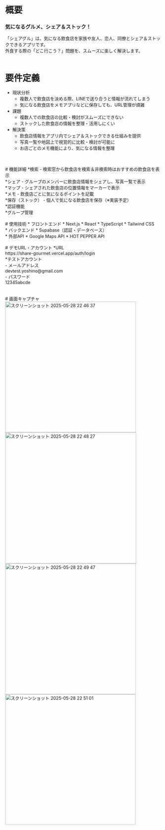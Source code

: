 # 概要
### 気になるグルメ、シェア＆ストック！
「シェアグル」は、気になる飲食店を家族や友人、恋人、同僚とシェア＆ストックできるアプリです。<br />
外食する際の「どこ行こう？」問題を、スムーズに楽しく解決します。
<br />
<br />
# 要件定義
* 現状分析
    * 複数人で飲食店を決める際、LINEで送り合うと情報が流れてしまう
    * 気になる飲食店をメモアプリなどに保存しても、URL管理が煩雑
* 課題
    * 複数人での飲食店の比較・検討がスムーズにできない
    * ストックした飲食店の情報を整理・活用しにくい
* 解決策
    * 飲食店情報をアプリ内でシェア＆ストックできる仕組みを提供
    * 写真一覧や地図上で視覚的に比較・検討が可能に
    * お店ごとのメモ機能により、気になる情報を整理
<br />
<br />
# 機能詳細
*検索 - 検索窓から飲食店を検索＆非検索時はおすすめの飲食店を表示<br />
*シェア - グループのメンバーに飲食店情報をシェアし、写真一覧で表示<br />
*マップ - シェアされた飲食店の位置情報をマーカーで表示<br />
*メモ - 飲食店ごとに気になるポイントを記載<br />
*保存（ストック） - 個人で気になる飲食店を保存（※実装予定）<br />
*認証機能<br />
*グループ管理
<br />
<br />
# 使用技術
* フロントエンド
    * Next.js
    * React
    * TypeScript
    * Tailwind CSS
<br />
* バックエンド
    * Supabase（認証・データベース）
<br />
* 外部API
    * Google Maps API
    * HOT PEPPER API
<br />
<br />
# デモURL・アカウント
*URL<br />
https://share-gourmet.vercel.app/auth/login
<br />
*テストアカウント<br />
 - メールアドレス<br />
devtest.yoshino@gmail.com
<br />
 - パスワード<br />
12345abcde<br />
<br />
<br />
# 画面キャプチャ

<img width="423" alt="スクリーンショット 2025-05-28 22 46 37" src="https://github.com/user-attachments/assets/d4fb957f-1a7e-49ff-9118-ab8d7d2d6d9b" />
<br />
<img width="424" alt="スクリーンショット 2025-05-28 22 48 27" src="https://github.com/user-attachments/assets/f80a8861-dd25-4c41-9139-e86ba8974391" />
<br />
<img width="423" alt="スクリーンショット 2025-05-28 22 49 47" src="https://github.com/user-attachments/assets/ba924459-150b-4f1c-8f56-7851e999964e" />
<br />
<img width="422" alt="スクリーンショット 2025-05-28 22 51 01" src="https://github.com/user-attachments/assets/e1b7946b-ad69-4a5b-ba73-d55675da911f" />
